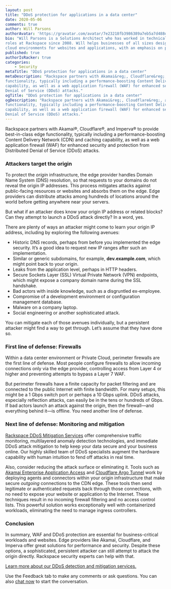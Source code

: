 ```yaml
---
layout: post
title: "DDoS protection for applications in a data center"
date: 2020-05-06
comments: true
author: Will Parsons
authorAvatar: 'https://gravatar.com/avatar/7e23218fb3986389a7eb5a7d488d6cc1'
bio: "Will Parsons is a Solutions Architect who has worked in technical and customer-facing
roles at Rackspace since 2008. Will helps businesses of all sizes design both dedicated and
cloud environments for websites and applications, with an emphasis on performance and security."
published: true
authorIsRacker: true
categories:
    - Security
metaTitle: "DDoS protection for applications in a data center"
metaDescription: "Rackspace partners with Akamai&reg;, Cloudflare&reg;, and Imperva&reg; to provide best-in-class edge
functionality, typically including a performance-boosting Content Delivery Network (CDN) and caching
capability, as well as a web application firewall (WAF) for enhanced security and protection from Distributed
Denial of Service (DDoS) attacks."
ogTitle: "DDoS protection for applications in a data center"
ogDescription: "Rackspace partners with Akamai&reg;, Cloudflare&reg;, and Imperva&reg; to provide best-in-class edge
functionality, typically including a performance-boosting Content Delivery Network (CDN) and caching
capability, as well as a web application firewall (WAF) for enhanced security and protection from Distributed
Denial of Service (DDoS) attacks."
---
```

 
Rackspace partners with Akamai&reg;, Cloudflare&reg;, and Imperva&reg; to provide best-in-class edge
functionality, typically including a performance-boosting Content Delivery Network (CDN) and caching
capability, as well as a web application firewall (WAF) for enhanced security and protection from Distributed
Denial of Service (DDoS) attacks.

<!--more-->

### Attackers target the origin

To protect the *origin* infrastructure, the edge provider handles Domain Name System (DNS) resolution,
so that requests to your domains do not reveal the origin IP addresses. This process mitigates attacks
against public-facing resources or websites and absorbs them on the edge. Edge providers can distribute
attacks among hundreds of locations around the world before getting anywhere near your servers.

But what if an attacker does know your origin IP address or related blocks?  Can they attempt to launch
a DDoS attack directly? In a word, yes.

There are plenty of ways an attacker might come to learn your origin IP address, including by exploring
the following avenues:

- Historic DNS records, perhaps from before you implemented the edge security.  It’s a good idea to
  request new IP ranges after such an implementation.
- Similar or generic subdomains, for example, **dev.example.com**, which might point back to your origin.
- Leaks from the application level, perhaps in HTTP headers.
- Secure Sockets Layer (SSL) Virtual Private Network (VPN) endpoints, which might expose a company domain
  name during the SSL handshake.
- Bad actors with inside knowledge, such as a disgruntled ex-employee.
- Compromise of a development environment or configuration management database.
- Malware on a company laptop.
- Social engineering or another sophisticated attack.

You can mitigate each of those avenues individually, but a persistent attacker might find a way to get
through. Let’s assume that they have done so.

### First line of defense: Firewalls

Within a data center environment or Private Cloud, perimeter firewalls are the first line of defense. Most people
configure firewalls to allow incoming connections only via the edge provider, controlling access from Layer 4 or
higher and preventing attempts to bypass a Layer 7 WAF.

But perimeter firewalls have a finite capacity for packet filtering and are connected to the public Internet with
finite bandwidth. For many setups, this might be a 1 Gbps switch port or perhaps a 10 Gbps uplink. DDoS attacks,
especially reflection attacks, can easily be in the tens or hundreds of Gbps.  If bad actors launch an attack
against the origin, then the firewall&mdash;and everything behind it&mdash;is offline. You need another line
of defense.

### Next line of defense: Monitoring and mitigation

[Rackspace DDoS Mitigation Services](https://www.rackspace.com/en-gb/security/tools/ddos-mitigation) offer
comprehensive traffic monitoring, multilayered anomaly detection technologies, and immediate DDoS attack
mitigation to help keep your data secure and your business online. Our highly skilled team of DDoS specialists
augment the hardware capability with human intuition to fend off attacks in real time.

Also, consider reducing the attack surface or eliminating it. Tools such as
[Akamai Enterprise Application Access](https://www.akamai.com/uk/en/products/security/enterprise-application-access.jsp)
and [Cloudflare Argo Tunnel](https://www.cloudflare.com/en-gb/products/argo-tunnel/ ) work by deploying agents and
connectors within your origin infrastructure that make secure *outgoing* connections to the CDN edge.  These tools then
send legitimate or authenticated requests back through those connections, with no need to expose your website or
application to the Internet. These techniques result in no incoming firewall filtering and no access control lists.
This powerful solution works exceptionally well with containerized workloads, eliminating the need to manage ingress
controllers.

### Conclusion

In summary, WAF and DDoS protection are essential for business-critical workloads and websites. Edge providers like Akamai, Cloudflare, and Imperva offer great solutions for performance and security. Despite these options, a sophisticated, persistent attacker can still attempt to attack the origin directly. Rackspace security experts can help with that.

<a class="cta red" id="cta" href="https://www.rackspace.com/en-gb/security/tools/ddos-mitigation">Learn more about our DDoS detection and mitigation services.</a>

Use the Feedback tab to make any comments or ask questions. You can also
[chat now](https://www.rackspace.com/#chat) to start the conversation.
